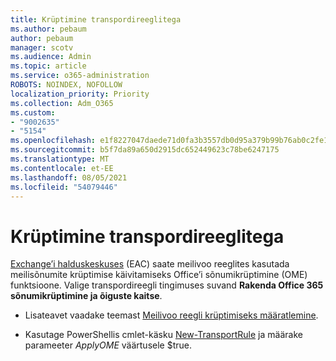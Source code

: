 ```yaml
---
title: Krüptimine transpordireeglitega
ms.author: pebaum
author: pebaum
manager: scotv
ms.audience: Admin
ms.topic: article
ms.service: o365-administration
ROBOTS: NOINDEX, NOFOLLOW
localization_priority: Priority
ms.collection: Adm_O365
ms.custom:
- "9002635"
- "5154"
ms.openlocfilehash: e1f8227047daede71d0fa3b3557db0d95a379b99b76ab0c2fe1d6ed8cc213d4a
ms.sourcegitcommit: b5f7da89a650d2915dc652449623c78be6247175
ms.translationtype: MT
ms.contentlocale: et-EE
ms.lasthandoff: 08/05/2021
ms.locfileid: "54079446"
---
```

# <a name="encryption-with-transport-rules"></a>Krüptimine transpordireeglitega

[Exchange’i halduskeskuses](https://go.microsoft.com/fwlink/p/?linkid=834822) (EAC) saate meilivoo reeglites kasutada meilisõnumite krüptimise käivitamiseks Office’i sõnumikrüptimine (OME) funktsioone. Valige transpordireegli tingimuses suvand **Rakenda Office 365 sõnumikrüptimine ja õiguste kaitse**.

- Lisateavet vaadake teemast [Meilivoo reegli krüptimiseks määratlemine](https://docs.microsoft.com/microsoft-365/compliance/define-mail-flow-rules-to-encrypt-email).

- Kasutage PowerShellis cmlet-käsku [New-TransportRule](https://docs.microsoft.com/microsoft-365/compliance/define-mail-flow-rules-to-encrypt-email?view=o365-worldwide#use-exchange-online-powershell-to-create-a-mail-flow-rule-for-encrypting-email-messages-without-the-new-ome-capabilities) ja määrake parameeter *ApplyOME* väärtusele $true.
